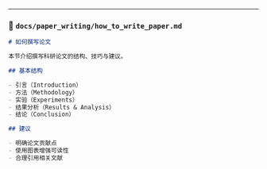 ---

### 📄 `docs/paper_writing/how_to_write_paper.md`

```markdown
# 如何撰写论文

本节介绍撰写科研论文的结构、技巧与建议。

## 基本结构

- 引言（Introduction）
- 方法（Methodology）
- 实验（Experiments）
- 结果分析（Results & Analysis）
- 结论（Conclusion）

## 建议

- 明确论文贡献点
- 使用图表增强可读性
- 合理引用相关文献